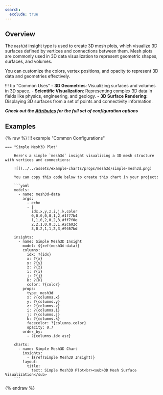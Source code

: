 ```yaml
---
search:
  exclude: true
---
```


<!--start-->

## Overview

The `mesh3d` insight type is used to create 3D mesh plots, which visualize 3D surfaces defined by vertices and connections between them. Mesh plots are commonly used in 3D data visualization to represent geometric shapes, surfaces, and volumes.

You can customize the colors, vertex positions, and opacity to represent 3D data and geometries effectively.

!!! tip "Common Uses" - **3D Geometries**: Visualizing surfaces and volumes in 3D space. - **Scientific Visualization**: Representing complex 3D data in fields like physics, engineering, and geology. - **3D Surface Rendering**: Displaying 3D surfaces from a set of points and connectivity information.

_**Check out the [Attributes](../configuration/Insight/Props/Mesh3d/#attributes) for the full set of configuration options**_

## Examples

{% raw %}
!!! example "Common Configurations"

    === "Simple Mesh3D Plot"

        Here's a simple `mesh3d` insight visualizing a 3D mesh structure with vertices and connections:

        ![](../../assets/example-charts/props/mesh3d/simple-mesh3d.png)

        You can copy this code below to create this chart in your project:

        ```yaml
        models:
          - name: mesh3d-data
            args:
              - echo
              - |
                idx,x,y,z,i,j,k,color
                0,0,0,0,0,1,2,#1f77b4
                1,1,0,2,0,2,3,#ff7f0e
                2,2,1,0,0,3,1,#2ca02c
                3,0,2,1,1,2,3,#9467bd

        insights:
          - name: Simple Mesh3D Insight
            model: ${ref(mesh3d-data)}
            columns:
              idx: ?{idx}
              x: ?{x}
              y: ?{y}
              z: ?{z}
              i: ?{i}
              j: ?{j}
              k: ?{k}
              color: ?{color}
            props:
              type: mesh3d
              x: ?{columns.x}
              y: ?{columns.y}
              z: ?{columns.z}
              i: ?{columns.i}
              j: ?{columns.j}
              k: ?{columns.k}
              facecolor: ?{columns.color}
              opacity: 0.7
            order_by:
              - ?{columns.idx asc}

        charts:
          - name: Simple Mesh3D Chart
            insights:
              - ${ref(Simple Mesh3D Insight)}
            layout:
              title:
                text: Simple Mesh3D Plot<br><sub>3D Mesh Surface Visualization</sub>
        ```

{% endraw %}

<!--end-->
